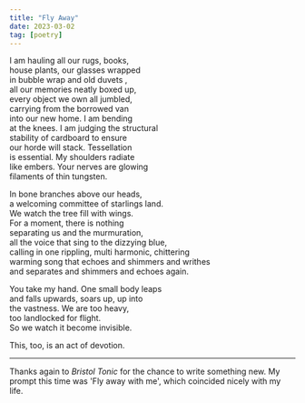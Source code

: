 ```yaml
---
title: "Fly Away"
date: 2023-03-02
tag: [poetry]
---
```


I am hauling all our rugs, books,  
house plants, our glasses wrapped   
in bubble wrap and old duvets ,  
all our memories neatly boxed up,    
every object we own all jumbled,    
carrying from the borrowed van    
into our new home. I am bending    
at the knees. I am judging the structural  
stability of cardboard to ensure  
our horde will stack. Tessellation  
is essential. My shoulders radiate  
like embers. Your nerves are glowing  
filaments of thin tungsten.  

In bone branches above our heads,  
a welcoming committee of starlings land.  
We watch the tree fill with wings.   
For a moment, there is nothing  
separating us and the murmuration,  
all the voice that sing to the dizzying blue,  
calling in one rippling, multi harmonic, chittering  
warming song that echoes and shimmers and writhes  
and separates and shimmers and echoes again.

You take my hand. One small body leaps  
and falls upwards, soars up, up into  
the vastness. We are too heavy,  
too landlocked for flight.  
So we watch it become invisible.  

This, too, is an act of devotion.

---

Thanks again to *Bristol Tonic* for the chance to write something new. My prompt this time was 'Fly away with me', which coincided nicely with my life.
